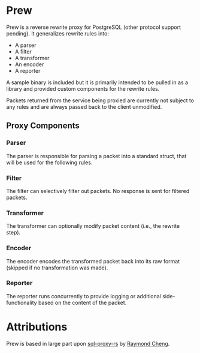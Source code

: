 # Prew

Prew is a reverse rewrite proxy for PostgreSQL (other protocol support 
pending). It generalizes rewrite rules into:

* A parser
* A filter
* A transformer
* An encoder
* A reporter

A sample binary is included but it is primarily intended to be pulled in as 
a library and provided custom components for the rewrite rules.

Packets returned from the service being proxied are currently not subject to
any rules and are always passed back to the client unmodified.

## Proxy Components

### Parser

The parser is responsible for parsing a packet into a standard struct, that 
will be used for the following rules.

### Filter

The filter can selectively filter out packets. No response is sent for 
filtered packets.

### Transformer

The transformer can optionally modify packet content (i.e., the rewrite step).

### Encoder

The encoder encodes the transformed packet back into its raw format (skipped 
if no transformation was made).

### Reporter

The reporter runs concurrently to provide logging or additional 
side-functionality based on the content of the packet.

# Attributions

Prew is based in large part upon 
[sql-proxy-rs](https://github.com/ryscheng/sql-proxy-rs) 
by [Raymond Cheng](https://github.com/ryscheng).
